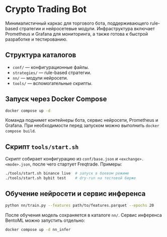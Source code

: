 # Crypto Trading Bot

Минималистичный каркас для торгового бота, поддерживающего rule-based стратегии и нейросетевые модули. Инфраструктура включает Prometheus и Grafana для мониторинга, а также готова к быстрой разработке и тестированию.

## Структура каталогов

- `conf/` — конфигурационные файлы.
- `strategies/` — rule-based стратегии.
- `nn/` — модули нейросети.
- `tools/` — вспомогательные скрипты.

## Запуск через Docker Compose

```bash
docker compose up -d
```

Команда поднимет контейнеры бота, сервис нейросети, Prometheus и Grafana. При необходимости перед запуском можно выполнить `docker compose build`.

## Скрипт `tools/start.sh`

Скрипт собирает конфигурацию из `conf/base.json` и `<exchange>.<mode>.json`, после чего стартует Freqtrade. Примеры:

```bash
./tools/start.sh binance live  # запуск в боевом режиме
./tools/start.sh bybit test    # dry-run на тестовой бирже
```

## Обучение нейросети и сервис инференса

```bash
python nn/train.py --features path/to/features.parquet --epochs 20
```

После обучения модель сохраняется в каталоге `nn/`. Сервис инференса BentoML можно запустить отдельно:

```bash
docker compose up -d nn_infer
```
